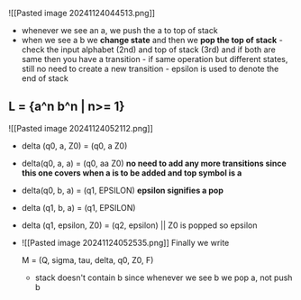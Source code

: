 ![[Pasted image 20241124044513.png]]

- whenever we see an a, we push the a to top of stack
- when we see a b we **change state** and then we **pop the top of stack**
	  - check the input alphabet (2nd) and top of stack (3rd) and if both are same then you have a transition
	  - if same operation but different states, still no need to create a new transition
	  - epsilon is used to denote the end of stack
## L = {a^n b^n | n>= 1}
![[Pasted image 20241124052112.png]]
- delta (q0, a, Z0) = (q0, a Z0)
- delta(q0, a, a) = (q0, aa Z0) **no need to add any more transitions since this one covers when a is to be added and top symbol is a**
- delta(q0, b, a) = (q1, EPSILON) **epsilon signifies a pop**
- delta (q1, b, a) = (q1, EPSILON)
- delta (q1, epsilon, Z0) = (q2, epsilon) || Z0 is popped so epsilon
- ![[Pasted image 20241124052535.png]]
Finally we write 

	M = (Q, sigma, tau, delta, q0, Z0, F)
	
	- stack doesn't contain b since whenever we see b we pop a, not push b
  